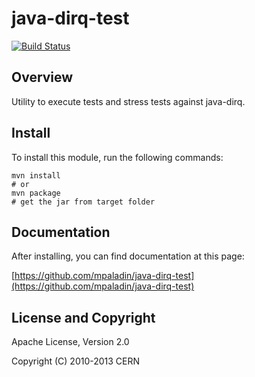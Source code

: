 java-dirq-test
=========

[![Build Status](https://secure.travis-ci.org/cern-mig/java-dirq-test.png)](http://travis-ci.org/cern-mig/java-dirq-test)

Overview
--------

Utility to execute tests and stress tests against java-dirq.

Install
-------

To install this module, run the following commands:

    mvn install
    # or
    mvn package
    # get the jar from target folder

Documentation
-------------

After installing, you can find documentation at this page:

[https://github.com/mpaladin/java-dirq-test](https://github.com/mpaladin/java-dirq-test)

License and Copyright
---------------------

Apache License, Version 2.0

Copyright (C) 2010-2013 CERN

